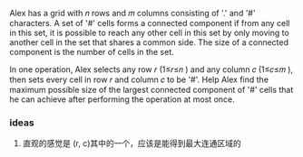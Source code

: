 Alex has a grid with 𝑛
 rows and 𝑚
 columns consisting of '.' and '#' characters. A set of '#' cells forms a connected component if from any cell in this set, it is possible to reach any other cell in this set by only moving to another cell in the set that shares a common side. The size of a connected component is the number of cells in the set.

In one operation, Alex selects any row 𝑟
 (1≤𝑟≤𝑛
) and any column 𝑐
 (1≤𝑐≤𝑚
), then sets every cell in row 𝑟
 and column 𝑐
 to be '#'. Help Alex find the maximum possible size of the largest connected component of '#' cells that he can achieve after performing the operation at most once.

### ideas
1. 直观的感觉是 (r, c)其中的一个，应该是能得到最大连通区域的